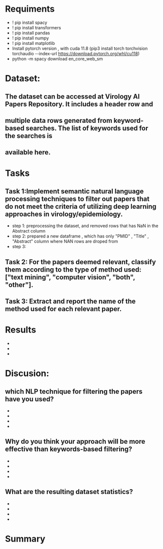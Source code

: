 

# Requiments

- ! pip install spacy
- ! pip install transformers
- ! pip install pandas
- ! pip install numpy
- ! pip install matplotlib
- Install pytorch version , with cuda 11.8 (pip3 install torch torchvision torchaudio --index-url https://download.pytorch.org/whl/cu118)
- python -m spacy download en_core_web_sm



# Dataset:

## The dataset can be accessed at Virology AI Papers Repository. It includes a header row and
## multiple data rows generated from keyword-based searches. The list of keywords used for the searches is
## available here.


# Tasks


## Task 1:Implement semantic natural language processing techniques to filter out papers that do not meet the criteria of utilizing deep learning approaches in virology/epidemiology.

- step 1: preprocessing the dataset, and removed rows that has NaN in the Abstract column
- step 2: prepared a new dataframe , which has only "PMID" , "Title" , "Abstract" column where NAN rows are droped from 
- step 3:  


## Task 2: For the papers deemed relevant, classify them according to the type of method used: ["text mining", "computer vision", "both", "other"].





## Task 3: Extract and report the name of the method used for each relevant paper.


# Results 
-
-
-


# Discusion:
## which NLP technique for filtering the papers have you used? 
- 
- 
- 
-

## Why do you think your approach will be more effective than keywords-based filtering? 
-
- 
- 
-

## What are the resulting dataset statistics?
-
-
-
-



# Summary

